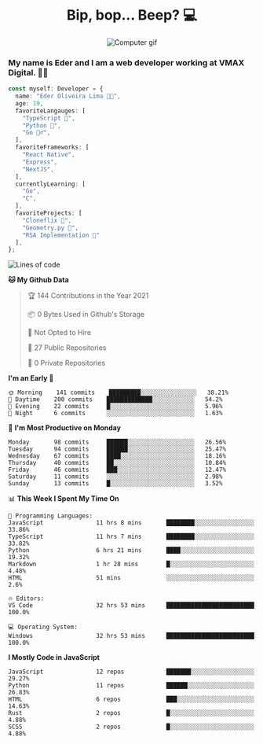 <h1 align="center">Bip, bop... Beep? 💻</h1>

<div align="center">
  <img src="https://media2.giphy.com/media/11jQqqyF4S5MWY/giphy.gif" alt="Computer gif" />
</div>

### My name is Eder and I am a web developer working at **VMAX Digital**. 👋😺

```TypeScript
const myself: Developer = {
  name: "Eder Oliveira Lima 👨‍💻",
  age: 19,
  favoriteLangauges: [
    "TypeScript 📘",
    "Python 🐍",
    "Go 🚶‍♂️",
  ],
  favoriteFrameworks: [
    "React Native",
    "Express",
    "NextJS",
  ],
  currentlyLearning: [
    "Go",
    "C",
  ],
  favoriteProjects: [
    "Cloneflix 🎥",
    "Geometry.py 📐",
    "RSA Implementation 🔐"
  ],
};


```

<!--START_SECTION:waka-->
![Lines of code](https://img.shields.io/badge/From%20Hello%20World%20I%27ve%20Written-219016%20lines%20of%20code-blue)

**🐱 My Github Data** 

> 🏆 144 Contributions in the Year 2021
 > 
> 📦 0 Bytes Used in Github's Storage 
 > 
> 🚫 Not Opted to Hire
 > 
> 📜 27 Public Repositories 
 > 
> 🔑 0 Private Repositories  
 > 
**I'm an Early 🐤** 

```text
🌞 Morning    141 commits    █████████░░░░░░░░░░░░░░░░   38.21% 
🌆 Daytime    200 commits    █████████████░░░░░░░░░░░░   54.2% 
🌃 Evening    22 commits     █░░░░░░░░░░░░░░░░░░░░░░░░   5.96% 
🌙 Night      6 commits      ░░░░░░░░░░░░░░░░░░░░░░░░░   1.63%

```
📅 **I'm Most Productive on Monday** 

```text
Monday       98 commits     ██████░░░░░░░░░░░░░░░░░░░   26.56% 
Tuesday      94 commits     ██████░░░░░░░░░░░░░░░░░░░   25.47% 
Wednesday    67 commits     ████░░░░░░░░░░░░░░░░░░░░░   18.16% 
Thursday     40 commits     ██░░░░░░░░░░░░░░░░░░░░░░░   10.84% 
Friday       46 commits     ███░░░░░░░░░░░░░░░░░░░░░░   12.47% 
Saturday     11 commits     ░░░░░░░░░░░░░░░░░░░░░░░░░   2.98% 
Sunday       13 commits     █░░░░░░░░░░░░░░░░░░░░░░░░   3.52%

```


📊 **This Week I Spent My Time On** 

```text
💬 Programming Languages: 
JavaScript               11 hrs 8 mins       ████████░░░░░░░░░░░░░░░░░   33.86% 
TypeScript               11 hrs 7 mins       ████████░░░░░░░░░░░░░░░░░   33.82% 
Python                   6 hrs 21 mins       ████░░░░░░░░░░░░░░░░░░░░░   19.32% 
Markdown                 1 hr 28 mins        █░░░░░░░░░░░░░░░░░░░░░░░░   4.48% 
HTML                     51 mins             ░░░░░░░░░░░░░░░░░░░░░░░░░   2.6%

🔥 Editors: 
VS Code                  32 hrs 53 mins      █████████████████████████   100.0%

💻 Operating System: 
Windows                  32 hrs 53 mins      █████████████████████████   100.0%

```

**I Mostly Code in JavaScript** 

```text
JavaScript               12 repos            ███████░░░░░░░░░░░░░░░░░░   29.27% 
Python                   11 repos            ██████░░░░░░░░░░░░░░░░░░░   26.83% 
HTML                     6 repos             ███░░░░░░░░░░░░░░░░░░░░░░   14.63% 
Rust                     2 repos             █░░░░░░░░░░░░░░░░░░░░░░░░   4.88% 
SCSS                     2 repos             █░░░░░░░░░░░░░░░░░░░░░░░░   4.88%

```



<!--END_SECTION:waka-->
